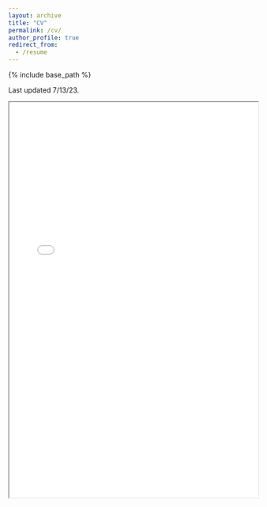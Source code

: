 ```yaml
---
layout: archive
title: "CV"
permalink: /cv/
author_profile: true
redirect_from:
  - /resume
---
```


{% include base_path %}

Last updated 7/13/23. 

<html>
  <body>
    <iframe src="/files/NikoleGiovannone_CV.pdf" width="100%" height="800px">
    </iframe>
  </body>
</html>
